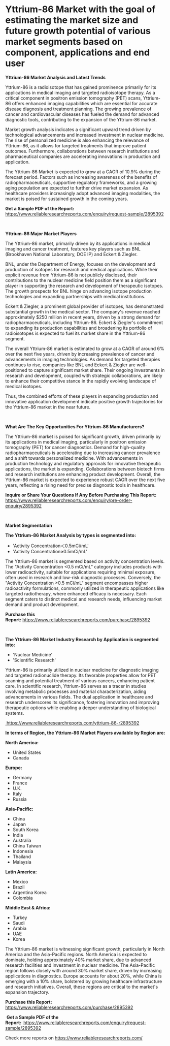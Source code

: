 <p><h1>Yttrium-86 Market with the goal of estimating the market size and future growth potential of various market segments based on component, applications and end user</h1></p><p><strong>Yttrium-86 Market Analysis and Latest Trends</strong></p>
<p><p>Yttrium-86 is a radioisotope that has gained prominence primarily for its applications in medical imaging and targeted radioisotope therapy. As a critical component in positron emission tomography (PET) scans, Yttrium-86 offers enhanced imaging capabilities which are essential for accurate disease diagnosis and treatment planning. The growing prevalence of cancer and cardiovascular diseases has fueled the demand for advanced diagnostic tools, contributing to the expansion of the Yttrium-86 market.</p><p>Market growth analysis indicates a significant upward trend driven by technological advancements and increased investment in nuclear medicine. The rise of personalized medicine is also enhancing the relevance of Yttrium-86, as it allows for targeted treatments that improve patient outcomes. Furthermore, collaborations between research institutions and pharmaceutical companies are accelerating innovations in production and application.</p><p>The Yttrium-86 Market is expected to grow at a CAGR of 10.9% during the forecast period. Factors such as increasing awareness of the benefits of radiopharmaceuticals, supportive regulatory frameworks, and a growing aging population are expected to further drive market expansion. As healthcare providers increasingly adopt advanced imaging modalities, the market is poised for sustained growth in the coming years.</p></p>
<p><strong>Get a Sample PDF of the Report:&nbsp;</strong> <a href="https://www.reliableresearchreports.com/enquiry/request-sample/2895392?utm_campaign=3210&utm_medium=2&utm_source=Github&utm_content=ia&utm_term=15032025&utm_id=yttrium-86">https://www.reliableresearchreports.com/enquiry/request-sample/2895392</a></p>
<p>&nbsp;</p>
<p><strong>Yttrium-86 Major Market Players</strong></p>
<p><p>The Yttrium-86 market, primarily driven by its applications in medical imaging and cancer treatment, features key players such as BNL (Brookhaven National Laboratory, DOE IP) and Eckert & Ziegler.</p><p>BNL, under the Department of Energy, focuses on the development and production of isotopes for research and medical applications. While their explicit revenue from Yttrium-86 is not publicly disclosed, their contributions to the nuclear medicine field position them as a significant player in supporting the research and development of therapeutic isotopes. The growth prospects for BNL hinge on advancing isotope production technologies and expanding partnerships with medical institutions.</p><p>Eckert & Ziegler, a prominent global provider of isotopes, has demonstrated substantial growth in the medical sector. The company's revenue reached approximately $250 million in recent years, driven by a strong demand for radiopharmaceuticals, including Yttrium-86. Eckert & Ziegler's commitment to expanding its production capabilities and broadening its portfolio of radioisotopes is expected to fuel its market share in the Yttrium-86 segment.</p><p>The overall Yttrium-86 market is estimated to grow at a CAGR of around 6% over the next five years, driven by increasing prevalence of cancer and advancements in imaging technologies. As demand for targeted therapies continues to rise, companies like BNL and Eckert & Ziegler are well-positioned to capture significant market share. Their ongoing investments in research and development, coupled with strategic collaborations, are likely to enhance their competitive stance in the rapidly evolving landscape of medical isotopes. </p><p>Thus, the combined efforts of these players in expanding production and innovative application development indicate positive growth trajectories for the Yttrium-86 market in the near future.</p></p>
<p>&nbsp;</p>
<p><strong>What Are The Key Opportunities For Yttrium-86 Manufacturers?</strong></p>
<p><p>The Yttrium-86 market is poised for significant growth, driven primarily by its applications in medical imaging, particularly in positron emission tomography (PET) for cancer diagnostics. Demand for high-quality radiopharmaceuticals is accelerating due to increasing cancer prevalence and a shift towards personalized medicine. With advancements in production technology and regulatory approvals for innovative therapeutic applications, the market is expanding. Collaborations between biotech firms and research institutions are enhancing product development. Overall, the Yttrium-86 market is expected to experience robust CAGR over the next five years, reflecting a rising need for precise diagnostic tools in healthcare.</p></p>
<p><strong>Inquire or Share Your Questions If Any Before Purchasing This Report:</strong> <a href="https://www.reliableresearchreports.com/enquiry/pre-order-enquiry/2895392?utm_campaign=3210&utm_medium=2&utm_source=Github&utm_content=ia&utm_term=15032025&utm_id=yttrium-86">https://www.reliableresearchreports.com/enquiry/pre-order-enquiry/2895392</a></p>
<p>&nbsp;</p>
<p><strong>Market Segmentation</strong></p>
<p><strong>The Yttrium-86 Market Analysis by types is segmented into:</strong></p>
<p><ul><li>'Activity Concentration＜0.5mCi/mL'</li><li>'Activity Concentration≥0.5mCi/mL'</li></ul></p>
<p><p>The Yttrium-86 market is segmented based on activity concentration levels. The "Activity Concentration <0.5 mCi/mL" category includes products with lower radioactivity, suitable for applications requiring minimal exposure, often used in research and low-risk diagnostic processes. Conversely, the "Activity Concentration ≥0.5 mCi/mL" segment encompasses higher radioactivity formulations, commonly utilized in therapeutic applications like targeted radiotherapy, where enhanced efficacy is necessary. Each segment caters to distinct medical and research needs, influencing market demand and product development.</p></p>
<p><strong>Purchase this Report:&nbsp;</strong><a href="https://www.reliableresearchreports.com/purchase/2895392?utm_campaign=3210&utm_medium=2&utm_source=Github&utm_content=ia&utm_term=15032025&utm_id=yttrium-86">https://www.reliableresearchreports.com/purchase/2895392</a></p>
<p>&nbsp;</p>
<p><strong>The Yttrium-86 Market Industry Research by Application is segmented into:</strong></p>
<p><ul><li>'Nuclear Medicine'</li><li>'Scientific Research'</li></ul></p>
<p><p>Yttrium-86 is primarily utilized in nuclear medicine for diagnostic imaging and targeted radionuclide therapy. Its favorable properties allow for PET scanning and potential treatment of various cancers, enhancing patient care. In scientific research, Yttrium-86 serves as a tracer in studies involving metabolic processes and material characterization, aiding advancements in various fields. The dual application in healthcare and research underscores its significance, fostering innovation and improving therapeutic options while enabling a deeper understanding of biological systems.</p></p>
<p><a href="https://www.reliableresearchreports.com/yttrium-86-r2895392?utm_campaign=3210&utm_medium=2&utm_source=Github&utm_content=ia&utm_term=15032025&utm_id=yttrium-86">&nbsp;https://www.reliableresearchreports.com/yttrium-86-r2895392</a></p>
<p><strong>In terms of Region, the Yttrium-86 Market Players available by Region are:</strong></p>
<p>
    <p> <strong> North America: </strong>
        <ul>
            <li>United States</li>
            <li>Canada</li>
        </ul>
        </p> 
    <p> <strong> Europe: </strong>
        <ul>
            <li>Germany</li>
            <li>France</li>
            <li>U.K.</li>
            <li>Italy</li>
            <li>Russia</li>
        </ul>
        </p> 
    <p> <strong> Asia-Pacific: </strong>
        <ul>
            <li>China</li>
            <li>Japan</li>
            <li>South Korea</li>
            <li>India</li>
            <li>Australia</li>
            <li>China Taiwan</li>
            <li>Indonesia</li>
            <li>Thailand</li>
            <li>Malaysia</li>
        </ul>
        </p> 
    <p> <strong> Latin America: </strong>
        <ul>
            <li>Mexico</li>
            <li>Brazil</li>
            <li>Argentina Korea</li>
            <li>Colombia</li>
        </ul>
        </p> 
    <p> <strong> Middle East & Africa: </strong>
        <ul>
            <li>Turkey</li>
            <li>Saudi</li>
            <li>Arabia</li>
            <li>UAE</li>
            <li>Korea</li>
        </ul>
    </p>
    </p>
<p><p>The Yttrium-86 market is witnessing significant growth, particularly in North America and the Asia-Pacific regions. North America is expected to dominate, holding approximately 40% market share, due to advanced research facilities and investment in nuclear medicine. The Asia-Pacific region follows closely with around 30% market share, driven by increasing applications in diagnostics. Europe accounts for about 20%, while China is emerging with a 10% share, bolstered by growing healthcare infrastructure and research initiatives. Overall, these regions are critical to the market's expansion trajectory.</p></p>
<p><strong>Purchase this Report: </strong><a href="https://www.reliableresearchreports.com/purchase/2895392?utm_campaign=3210&utm_medium=2&utm_source=Github&utm_content=ia&utm_term=15032025&utm_id=yttrium-86">https://www.reliableresearchreports.com/purchase/2895392</a></p>
<p>&nbsp;<strong>Get a Sample PDF of the Report:&nbsp;&nbsp;</strong><a href="https://www.reliableresearchreports.com/enquiry/request-sample/2895392?utm_campaign=3210&utm_medium=2&utm_source=Github&utm_content=ia&utm_term=15032025&utm_id=yttrium-86">https://www.reliableresearchreports.com/enquiry/request-sample/2895392</a></p>
<p><strong></strong></p>
<p>Check more reports on <a href="https://www.reliableresearchreports.com/?utm_campaign=3210&utm_medium=2&utm_source=Github&utm_content=ia&utm_term=15032025&utm_id=yttrium-86">https://www.reliableresearchreports.com/</a></p>